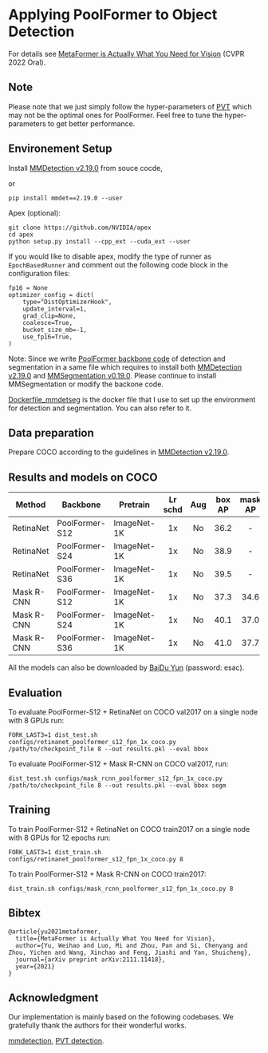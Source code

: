 # Applying PoolFormer to Object Detection

For details see [MetaFormer is Actually What You Need for Vision](https://arxiv.org/abs/2111.11418) (CVPR 2022 Oral). 

## Note
Please note that we just simply follow the hyper-parameters of [PVT](https://github.com/whai362/PVT/tree/v2/detection) which may not be the optimal ones for PoolFormer. 
Feel free to tune the hyper-parameters to get better performance. 


## Environement Setup

Install [MMDetection v2.19.0](https://github.com/open-mmlab/mmdetection/tree/v2.19.0) from souce cocde,

or

```
pip install mmdet==2.19.0 --user
```

Apex (optional):
```
git clone https://github.com/NVIDIA/apex
cd apex
python setup.py install --cpp_ext --cuda_ext --user
```

If you would like to disable apex, modify the type of runner as `EpochBasedRunner` and comment out the following code block in the configuration files:
```
fp16 = None
optimizer_config = dict(
    type="DistOptimizerHook",
    update_interval=1,
    grad_clip=None,
    coalesce=True,
    bucket_size_mb=-1,
    use_fp16=True,
)
```

Note: Since we write [PoolFormer backbone code](../models/poolformer.py) of detection and segmentation in a same file which requires to install both [MMDetection v2.19.0](https://github.com/open-mmlab/mmdetection/tree/v2.19.0) and [MMSegmentation v0.19.0](https://github.com/open-mmlab/mmsegmentation/tree/v0.19.0). Please continue to install MMSegmentation or modify the backone code.


[Dockerfile_mmdetseg](Dockerfile_mmdetseg) is the docker file that I use to set up the environment for detection and segmentation. You can also refer to it.

## Data preparation

Prepare COCO according to the guidelines in [MMDetection v2.19.0](https://github.com/open-mmlab/mmdetection/tree/v2.19.0).


## Results and models on COCO


| Method     | Backbone | Pretrain    | Lr schd | Aug | box AP | mask AP | Config                                               | Download |
|------------|----------|-------------|:-------:|:---:|:------:|:-------:|------------------------------------------------------|----------|
| RetinaNet  | PoolFormer-S12 | ImageNet-1K |    1x   |  No |  36.2  |    -    | [config](configs/retinanet_poolformer_s12_fpn_1x_coco.py) | [log](https://drive.google.com/file/d/1wdpzEmthjj8WJ99SnCLb32sF38FBbod7/view?usp=sharing) & [model](https://drive.google.com/file/d/1GKx4jbxdO4ClagPXXt7CoomrV4pOpqul/view?usp=sharing) |
| RetinaNet  | PoolFormer-S24 | ImageNet-1K |    1x   |  No |  38.9  |    -    | [config](configs/retinanet_poolformer_s24_fpn_1x_coco.py) | [log](https://drive.google.com/file/d/1eNlNM1HDBLWejhMgMETvkPxLvUcP0OZ9/view?usp=sharing) & [model](https://drive.google.com/file/d/1EjsWpdopem-xeLndPQnQcHp8aoEUHQXR/view?usp=sharing) |
| RetinaNet  | PoolFormer-S36 | ImageNet-1K |    1x   |  No |  39.5  |    -    | [config](configs/retinanet_poolformer_s36_fpn_1x_coco.py) | [log](https://drive.google.com/file/d/1qk-dSgfgYqFbo4zPu3Z3WdV7Kzm28_Xf/view?usp=sharing) & [model](https://drive.google.com/file/d/1EgJDCg7LXXnHdGdJaHyEnoBPm-fNG2bt/view?usp=sharing) |
| Mask R-CNN | PoolFormer-S12 | ImageNet-1K |    1x   |  No |  37.3 |   34.6  | [config](configs/mask_rcnn_poolformer_s12_fpn_1x_coco.py) | [log](https://drive.google.com/file/d/1UfIP32QmT7MxBL_AQ3z1h7L21xYlB6aJ/view?usp=sharing) & [model](https://drive.google.com/file/d/1-GSkqaS3SovfCVDsH8CzS1DikPX3cFTY/view?usp=sharing) |
| Mask R-CNN | PoolFormer-S24 | ImageNet-1K |    1x   |  No |  40.1  |   37.0  | [config](configs/mask_rcnn_poolformer_s24_fpn_1x_coco.py) | [log](https://drive.google.com/file/d/1yz6NPJ63ZlN02Oj2TY6KnjxK2Xg03BBa/view?usp=sharing) & [model](https://drive.google.com/file/d/10Br62EU-VErQq6rP67sf4qXJIBLOnmLT/view?usp=sharing) |
| Mask R-CNN | PoolFormer-S36 | ImageNet-1K |    1x   |  No |  41.0  |   37.7  | [config](configs/mask_rcnn_poolformer_s36_fpn_1x_coco.py) | [log](https://drive.google.com/file/d/1oac1AVJ9skQZp0yXjTYY9_IhM8AxHVjT/view?usp=sharing) & [model](https://drive.google.com/file/d/1LyJxcO0fw2hwZg9Z--Zbjbw3W7U4JyqT/view?usp=sharing) |


All the models can also be downloaded by [BaiDu Yun](https://pan.baidu.com/s/1HSaJtxgCkUlawurQLq87wQ) (password: esac).


## Evaluation
To evaluate PoolFormer-S12 + RetinaNet on COCO val2017 on a single node with 8 GPUs run:
```
FORK_LAST3=1 dist_test.sh configs/retinanet_poolformer_s12_fpn_1x_coco.py /path/to/checkpoint_file 8 --out results.pkl --eval bbox
```
To evaluate PoolFormer-S12 + Mask R-CNN on COCO val2017, run:
```
dist_test.sh configs/mask_rcnn_poolformer_s12_fpn_1x_coco.py /path/to/checkpoint_file 8 --out results.pkl --eval bbox segm
```


## Training
To train PoolFormer-S12 + RetinaNet on COCO train2017 on a single node with 8 GPUs for 12 epochs run:

```
FORK_LAST3=1 dist_train.sh configs/retinanet_poolformer_s12_fpn_1x_coco.py 8
```

To train PoolFormer-S12 + Mask R-CNN on COCO train2017:
```
dist_train.sh configs/mask_rcnn_poolformer_s12_fpn_1x_coco.py 8
```

## Bibtex
```
@article{yu2021metaformer,
  title={MetaFormer is Actually What You Need for Vision},
  author={Yu, Weihao and Luo, Mi and Zhou, Pan and Si, Chenyang and Zhou, Yichen and Wang, Xinchao and Feng, Jiashi and Yan, Shuicheng},
  journal={arXiv preprint arXiv:2111.11418},
  year={2021}
}
```

## Acknowledgment
Our implementation is mainly based on the following codebases. We gratefully thank the authors for their wonderful works.

[mmdetection](https://github.com/open-mmlab/mmdetection), [PVT detection](https://github.com/whai362/PVT/tree/v2/detection).